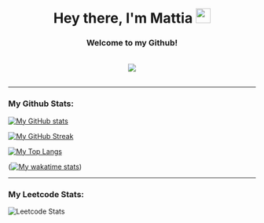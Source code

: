 <link rel='stylesheet' href='https://cdnjs.cloudflare.com/ajax/libs/font-awesome/4.7.0/css/font-awesome.min.css'>
<div align="center">
  <h1>
  Hey there, I'm Mattia <img src="https://media.giphy.com/media/hvRJCLFzcasrR4ia7z/giphy.gif" width="30px"/>
  </h1>
  <h3>
  Welcome to my Github!
  </h3>
</div>
<br>
<div align="center">
  <a href="https://www.linkedin.com/in/mattia-taiana">
    <img src="https://img.shields.io/badge/LinkedIn-0077B5?style=for-the-badge&logo=linkedin&logoColor=white" />
  </a><br><br>
</div>
<hr>
<h3>My Github Stats:</h3>

[![My GitHub stats](https://github-readme-stats.vercel.app/api?username=MattiaPT&count_private=true&show_icons=true&theme=great-gatsby)](https://github.com/anuraghazra/github-readme-stats)

[![My GitHub Streak](https://github-readme-streak-stats.herokuapp.com?user=MattiaPT&theme=great-gatsby&border_radius=6)](https://git.io/streak-stats)

[![My Top Langs](https://github-readme-stats.vercel.app/api/top-langs/?username=MattiaPT&layout=compact&theme=vision-friendly-dark)](https://github.com/anuraghazra/github-readme-stats)

([![My wakatime stats](https://github-readme-stats.vercel.app/api/wakatime?username=MattiaPT&theme=great-gatsby&langs_count=10)](https://github.com/anuraghazra/github-readme-stats))

<hr>
<h3>My Leetcode Stats:</h3>

![Leetcode Stats](https://leetcard.jacoblin.cool/MattiaPT)
